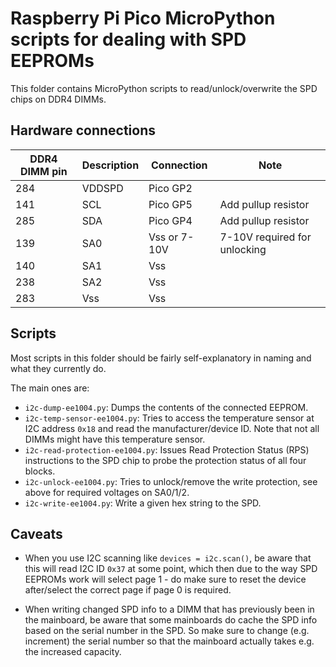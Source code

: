 # Raspberry Pi Pico MicroPython scripts for dealing with SPD EEPROMs

This folder contains MicroPython scripts to read/unlock/overwrite the SPD chips on DDR4 DIMMs. 

## Hardware connections

| DDR4 DIMM pin | Description | Connection | Note |
|---------------|-------------|-------------|------|
| 284 | VDDSPD | Pico GP2  ||
| 141 | SCL    | Pico GP5  | Add pullup resistor |
| 285 | SDA    | Pico GP4  | Add pullup resistor |
| 139 | SA0    | Vss or 7-10V    | 7-10V required for unlocking |
| 140 | SA1    | Vss ||
| 238 | SA2    | Vss ||
| 283 | Vss    | Vss ||

## Scripts

Most scripts in this folder should be fairly self-explanatory in naming and what they currently do. 

The main ones are:

 * `i2c-dump-ee1004.py`: Dumps the contents of the connected EEPROM.
 * `i2c-temp-sensor-ee1004.py`: Tries to access the temperature sensor at I2C address `0x18` and read the manufacturer/device ID. Note that not all DIMMs might have this temperature sensor.
 * `i2c-read-protection-ee1004.py`: Issues Read Protection Status (RPS) instructions to the SPD chip to probe the protection status of all four blocks.
 * `i2c-unlock-ee1004.py`: Tries to unlock/remove the write protection, see above for required voltages on SA0/1/2.
 * `i2c-write-ee1004.py`: Write a given hex string to the SPD.
 
## Caveats

 * When you use I2C scanning like `devices = i2c.scan()`, be aware that this will read I2C ID `0x37` at some point, which then due to the way SPD EEPROMs work will select page 1 - do make sure to reset the device after/select the correct page if page 0 is required.
 
 * When writing changed SPD info to a DIMM that has previously been in the mainboard, be aware that some mainboards do cache the SPD info based on the serial number in the SPD. So make sure to change (e.g. increment) the serial number so that the mainboard actually takes e.g. the increased capacity.
 